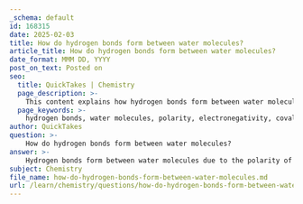 ```yaml
---
_schema: default
id: 168315
date: 2025-02-03
title: How do hydrogen bonds form between water molecules?
article_title: How do hydrogen bonds form between water molecules?
date_format: MMM DD, YYYY
post_on_text: Posted on
seo:
  title: QuickTakes | Chemistry
  page_description: >-
    This content explains how hydrogen bonds form between water molecules due to their polarity and the arrangement of charges, detailing the significance of these bonds in the properties and behaviors of water.
  page_keywords: >-
    hydrogen bonds, water molecules, polarity, electronegativity, covalent bonds, partial charges, attraction, weak bonds, stability, specific heat capacity, surface tension, biological processes, chemical processes
author: QuickTakes
question: >-
    How do hydrogen bonds form between water molecules?
answer: >-
    Hydrogen bonds form between water molecules due to the polarity of the water molecule itself. A water molecule (H₂O) consists of one oxygen atom covalently bonded to two hydrogen atoms. The oxygen atom is more electronegative than the hydrogen atoms, which means it attracts the shared electrons in the covalent bonds more strongly. This results in a partial negative charge (δ-) on the oxygen atom and a partial positive charge (δ+) on the hydrogen atoms, creating a polar molecule.\n\nWhen water molecules are in close proximity, the positively charged hydrogen atoms of one water molecule are attracted to the negatively charged oxygen atoms of adjacent water molecules. This attraction leads to the formation of hydrogen bonds, which are relatively weak compared to covalent bonds but can be significant in large numbers. Each water molecule can form up to four hydrogen bonds: two through its hydrogen atoms and two through the lone pairs of electrons on its oxygen atom.\n\nThe dynamic nature of these hydrogen bonds means they are constantly breaking and reforming, which contributes to the unique properties of water, such as its high specific heat capacity and surface tension. In liquid water, each molecule is typically surrounded by four other water molecules, creating a network of hydrogen bonds that is crucial for the stability and behavior of water in various biological and chemical processes.
subject: Chemistry
file_name: how-do-hydrogen-bonds-form-between-water-molecules.md
url: /learn/chemistry/questions/how-do-hydrogen-bonds-form-between-water-molecules
---
```


&nbsp;